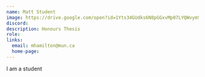 ```yaml
---
name: Matt Student
image: https://drive.google.com/open?id=1Yts34GUdks6N8pGGxvMp07LYQWvymSkv
discord:
description: Honours Thesis
role: 
links:
  email: mhamilton@mun.ca
  home-page: 
---
```


I am a student